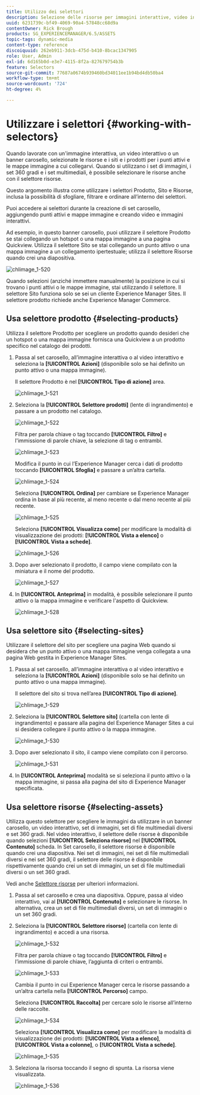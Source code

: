 ```yaml
---
title: Utilizzo dei selettori
description: Selezione delle risorse per immagini interattive, video interattivi e banner a carosello
uuid: 6231739c-bf49-4069-90a4-57848cc68d9a
contentOwner: Rick Brough
products: SG_EXPERIENCEMANAGER/6.5/ASSETS
topic-tags: dynamic-media
content-type: reference
discoiquuid: 262eb911-3dcb-475d-b410-8bcac1347905
role: User, Admin
exl-id: 6d165b0d-e3e7-4115-8f2a-827679754b3b
feature: Selectors
source-git-commit: 77687a0674b939460bd34011ee1b94bd4db50ba4
workflow-type: tm+mt
source-wordcount: '724'
ht-degree: 4%

---
```


# Utilizzare i selettori {#working-with-selectors}

Quando lavorate con un&#39;immagine interattiva, un video interattivo o un banner carosello, selezionate le risorse e i siti e i prodotti per i punti attivi e le mappe immagine a cui collegarvi. Quando si utilizzano i set di immagini, i set 360 gradi e i set multimediali, è possibile selezionare le risorse anche con il selettore risorse.

Questo argomento illustra come utilizzare i selettori Prodotto, Sito e Risorse, inclusa la possibilità di sfogliare, filtrare e ordinare all’interno dei selettori.

Puoi accedere ai selettori durante la creazione di set carosello, aggiungendo punti attivi e mappe immagine e creando video e immagini interattivi.

Ad esempio, in questo banner carosello, puoi utilizzare il selettore Prodotto se stai collegando un hotspot o una mappa immagine a una pagina Quickview. Utilizza il selettore Sito se stai collegando un punto attivo o una mappa immagine a un collegamento ipertestuale; utilizza il selettore Risorse quando crei una diapositiva.

![chlimage_1-520](assets/chlimage_1-520.png)

Quando selezioni (anziché immettere manualmente) la posizione in cui si trovano i punti attivi o le mappe immagine, stai utilizzando il selettore. Il selettore Sito funziona solo se sei un cliente Experience Manager Sites. Il selettore prodotto richiede anche Experience Manager Commerce.

## Usa selettore prodotto {#selecting-products}

Utilizza il selettore Prodotto per scegliere un prodotto quando desideri che un hotspot o una mappa immagine fornisca una Quickview a un prodotto specifico nel catalogo dei prodotti.

1. Passa al set carosello, all’immagine interattiva o al video interattivo e seleziona la **[!UICONTROL Azioni]** (disponibile solo se hai definito un punto attivo o una mappa immagine).

   Il selettore Prodotto è nel **[!UICONTROL Tipo di azione]** area.

   ![chlimage_1-521](assets/chlimage_1-521.png)

1. Seleziona la **[!UICONTROL Selettore prodotti]** (lente di ingrandimento) e passare a un prodotto nel catalogo.

   ![chlimage_1-522](assets/chlimage_1-522.png)

   Filtra per parola chiave o tag toccando **[!UICONTROL Filtro]** e l&#39;immissione di parole chiave, la selezione di tag o entrambi.

   ![chlimage_1-523](assets/chlimage_1-523.png)

   Modifica il punto in cui l’Experience Manager cerca i dati di prodotto toccando **[!UICONTROL Sfoglia]** e passare a un’altra cartella.

   ![chlimage_1-524](assets/chlimage_1-524.png)

   Seleziona **[!UICONTROL Ordina]** per cambiare se Experience Manager ordina in base al più recente, al meno recente o dal meno recente al più recente.

   ![chlimage_1-525](assets/chlimage_1-525.png)

   Seleziona **[!UICONTROL Visualizza come]** per modificare la modalità di visualizzazione dei prodotti: **[!UICONTROL Vista a elenco]** o **[!UICONTROL Vista a schede]**.

   ![chlimage_1-526](assets/chlimage_1-526.png)

1. Dopo aver selezionato il prodotto, il campo viene compilato con la miniatura e il nome del prodotto.

   ![chlimage_1-527](assets/chlimage_1-527.png)

1. In **[!UICONTROL Anteprima]** in modalità, è possibile selezionare il punto attivo o la mappa immagine e verificare l&#39;aspetto di Quickview.

   ![chlimage_1-528](assets/chlimage_1-528.png)

## Usa selettore sito {#selecting-sites}

Utilizzare il selettore del sito per scegliere una pagina Web quando si desidera che un punto attivo o una mappa immagine venga collegata a una pagina Web gestita in Experience Manager Sites.

1. Passa al set carosello, all’immagine interattiva o al video interattivo e seleziona la **[!UICONTROL Azioni]** (disponibile solo se hai definito un punto attivo o una mappa immagine).

   Il selettore del sito si trova nell’area **[!UICONTROL Tipo di azione]**.

   ![chlimage_1-529](assets/chlimage_1-529.png)

1. Seleziona la **[!UICONTROL Selettore sito]** (cartella con lente di ingrandimento) e passare alla pagina del Experience Manager Sites a cui si desidera collegare il punto attivo o la mappa immagine.

   ![chlimage_1-530](assets/chlimage_1-530.png)

1. Dopo aver selezionato il sito, il campo viene compilato con il percorso.

   ![chlimage_1-531](assets/chlimage_1-531.png)

1. In **[!UICONTROL Anteprima]** modalità se si seleziona il punto attivo o la mappa immagine, si passa alla pagina del sito di Experience Manager specificata.

## Usa selettore risorse {#selecting-assets}

Utilizza questo selettore per scegliere le immagini da utilizzare in un banner carosello, un video interattivo, set di immagini, set di file multimediali diversi e set 360 gradi. Nel video interattivo, il selettore delle risorse è disponibile quando selezioni **[!UICONTROL Seleziona risorse]** nel **[!UICONTROL Contenuto]** scheda. In Set carosello, il selettore risorse è disponibile quando crei una diapositiva. Nei set di immagini, nei set di file multimediali diversi e nei set 360 gradi, il selettore delle risorse è disponibile rispettivamente quando crei un set di immagini, un set di file multimediali diversi o un set 360 gradi.

Vedi anche [Selettore risorse](search-assets.md#assetpicker) per ulteriori informazioni.

1. Passa al set carosello e crea una diapositiva. Oppure, passa al video interattivo, vai al **[!UICONTROL Contenuto]** e selezionare le risorse. In alternativa, crea un set di file multimediali diversi, un set di immagini o un set 360 gradi.
1. Seleziona la **[!UICONTROL Selettore risorse]** (cartella con lente di ingrandimento) e accedi a una risorsa.

   ![chlimage_1-532](assets/chlimage_1-532.png)

   Filtra per parola chiave o tag toccando **[!UICONTROL Filtro]** e l’immissione di parole chiave, l’aggiunta di criteri o entrambi.

   ![chlimage_1-533](assets/chlimage_1-533.png)

   Cambia il punto in cui Experience Manager cerca le risorse passando a un’altra cartella nella **[!UICONTROL Percorso]** campo.

   Seleziona **[!UICONTROL Raccolta]** per cercare solo le risorse all’interno delle raccolte.

   ![chlimage_1-534](assets/chlimage_1-534.png)

   Seleziona **[!UICONTROL Visualizza come]** per modificare la modalità di visualizzazione dei prodotti: **[!UICONTROL Vista a elenco]**, **[!UICONTROL Vista a colonne]**, o **[!UICONTROL Vista a schede]**.

   ![chlimage_1-535](assets/chlimage_1-535.png)

1. Seleziona la risorsa toccando il segno di spunta. La risorsa viene visualizzata.

   ![chlimage_1-536](assets/chlimage_1-536.png)
